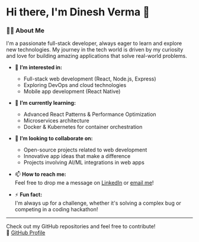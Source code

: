 # Hi there, I'm Dinesh Verma 👋

### 👨‍💻 About Me
I'm a passionate full-stack developer, always eager to learn and explore new technologies. My journey in the tech world is driven by my curiosity and love for building amazing applications that solve real-world problems.

- 👀 **I’m interested in:**  
  - Full-stack web development (React, Node.js, Express)
  - Exploring DevOps and cloud technologies
  - Mobile app development (React Native)
  
- 🌱 **I’m currently learning:**  
  - Advanced React Patterns & Performance Optimization
  - Microservices architecture
  - Docker & Kubernetes for container orchestration

- 💼 **I’m looking to collaborate on:**  
  - Open-source projects related to web development
  - Innovative app ideas that make a difference
  - Projects involving AI/ML integrations in web apps

- 📫 **How to reach me:**  
  Feel free to drop me a message on [LinkedIn](https://www.linkedin.com/in/dinesh-verma/) or [email me](mailto:dineshverma.dev@gmail.com)!

- ⚡ **Fun fact:**  
  I'm always up for a challenge, whether it's solving a complex bug or competing in a coding hackathon!

---

Check out my GitHub repositories and feel free to contribute!  
🔗 [GitHub Profile](https://github.com/dineshverma-dev)

<!---
DineshVerma-dev/DineshVerma-dev is a ✨ special ✨ repository because its `README.md` (this file) appears on your GitHub profile.
You can click the Preview link to take a look at your changes.
--->
